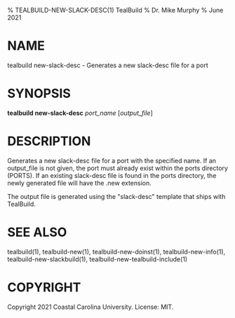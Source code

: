 % TEALBUILD-NEW-SLACK-DESC(1) TealBuild
% Dr. Mike Murphy
% June 2021


# NAME

tealbuild new-slack-desc - Generates a new slack-desc file for a port


# SYNOPSIS

**tealbuild new-slack-desc** *port\_name* [*output\_file*]


# DESCRIPTION

Generates a new slack-desc file for a port with the specified name. If an
output\_file is not given, the port must already exist within the ports
directory (PORTS). If an existing slack-desc file is found in the ports
directory, the newly generated file will have the .new extension.

The output file is generated using the "slack-desc" template that ships with TealBuild.


# SEE ALSO

tealbuild(1), tealbuild-new(1), tealbuild-new-doinst(1), tealbuild-new-info(1), tealbuild-new-slackbuild(1),
tealbuild-new-tealbuild-include(1)


# COPYRIGHT

Copyright 2021 Coastal Carolina University. License: MIT.
